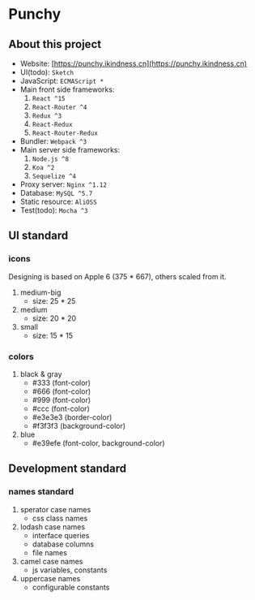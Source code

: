 # Punchy
## About this project
* Website: [https://punchy.ikindness.cn](https://punchy.ikindness.cn)
* UI(todo): `Sketch`
* JavaScript: `ECMAScript *`
* Main front side frameworks:
	1. `React ^15`
	2. `React-Router ^4`
	3. `Redux ^3`
	4. `React-Redux`
	5. `React-Router-Redux`
* Bundler: `Webpack ^3`
* Main server side frameworks:
	1. `Node.js ^8`
	2. `Koa ^2`
	3. `Sequelize ^4`
* Proxy server: `Nginx ^1.12`
* Database: `MySQL ^5.7`
* Static resource: `AliOSS`
* Test(todo): `Mocha ^3`

## UI standard

### icons

Designing is based on Apple 6 (375 * 667), others scaled from it.

1. medium-big
	* size: 25 * 25
2. medium
	* size: 20 * 20
3. small
	* size: 15 * 15

### colors

1. black & gray 
	* #333 (font-color)
	* #666 (font-color)
	* #999 (font-color)
	* #ccc (font-color)
	* #e3e3e3 (border-color)
	* #f3f3f3 (background-color)
2. blue
	* #e39efe (font-color, background-color)

## Development standard

### names standard

1. sperator case names
	* css class names
2. lodash case names
	* interface queries
	* database columns
	* file names
3. camel case names
	* js variables, constants
4. uppercase names
	* configurable constants